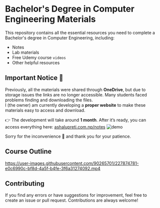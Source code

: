 # Bachelor's Degree in Computer Engineering Materials

This repository contains all the essential resources you need to complete a Bachelor's degree in Computer Engineering, including:

- Notes  
- Lab materials  
- Free Udemy course `videos`  
- Other helpful resources  

## Important Notice 🚨

Previously, all the materials were shared through **OneDrive**, but due to storage issues the links are no longer accessible. Many students faced problems finding and downloading the files.  
I (the owner) am currently developing a **proper website** to make these materials easy to access and download.

👉 The development will take around **1 month**. After it’s ready, you can access everything here:  [ashalupreti.com.np/notes](https://www.ashalupreti.com.np/notes) 
![demo](https://github.com/user-attachments/assets/a338b33a-cd02-44ca-a9bd-3c95238bf0e8)


Sorry for the inconvenience 🙏 and thank you for your patience.

## Course Outline

https://user-images.githubusercontent.com/90265701/227874781-e0c6990c-bf8d-4a5f-b4fe-3f6a31274092.mp4

## Contributing

If you find any errors or have suggestions for improvement, feel free to create an issue or pull request. Contributions are always welcome!
